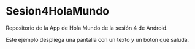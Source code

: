 # Sesion4HolaMundo
Repositorio de la App de Hola Mundo de la sesión 4 de Android.

Este ejemplo despliega una pantalla con un texto y un boton que saluda.
